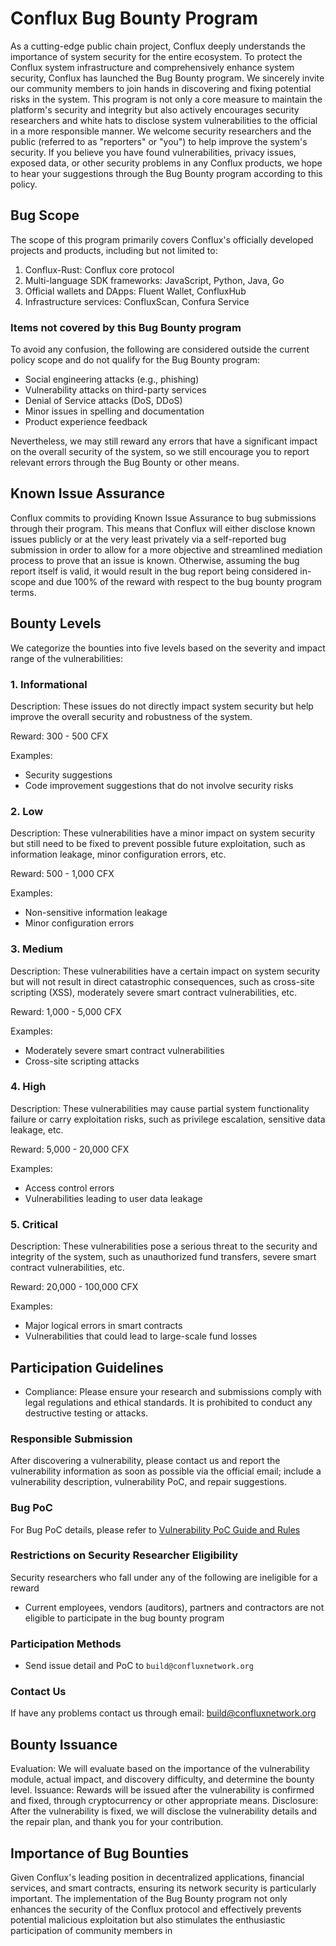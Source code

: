 # Conflux Bug Bounty Program

As a cutting-edge public chain project, Conflux deeply understands the importance of system security for the entire ecosystem. To protect the Conflux system infrastructure and comprehensively enhance system security, Conflux has launched the Bug Bounty program. We sincerely invite our community members to join hands in discovering and fixing potential risks in the system. This program is not only a core measure to maintain the platform's security and integrity but also actively encourages security researchers and white hats to disclose system vulnerabilities to the official in a more responsible manner. We welcome security researchers and the public (referred to as "reporters" or "you") to help improve the system's security. If you believe you have found vulnerabilities, privacy issues, exposed data, or other security problems in any Conflux products, we hope to hear your suggestions through the Bug Bounty program according to this policy.

## Bug Scope

The scope of this program primarily covers Conflux's officially developed projects and products, including but not limited to:

1. Conflux-Rust: Conflux core protocol
2. Multi-language SDK frameworks: JavaScript, Python, Java, Go
3. Official wallets and DApps: Fluent Wallet, ConfluxHub
4. Infrastructure services: ConfluxScan, Confura Service

### Items not covered by this Bug Bounty program

To avoid any confusion, the following are considered outside the current policy scope and do not qualify for the Bug Bounty program:

- Social engineering attacks (e.g., phishing)
- Vulnerability attacks on third-party services
- Denial of Service attacks (DoS, DDoS)
- Minor issues in spelling and documentation
- Product experience feedback

Nevertheless, we may still reward any errors that have a significant impact on the overall security of the system, so we still encourage you to report relevant errors through the Bug Bounty or other means.

## Known Issue Assurance

Conflux commits to providing Known Issue Assurance to bug submissions through their program. This means that Conflux will either disclose known issues publicly or at the very least privately via a self-reported bug submission in order to allow for a more objective and streamlined mediation process to prove that an issue is known. Otherwise, assuming the bug report itself is valid, it would result in the bug report being considered in-scope and due 100% of the reward with respect to the bug bounty program terms.

## Bounty Levels

We categorize the bounties into five levels based on the severity and impact range of the vulnerabilities:

### 1. Informational

Description: These issues do not directly impact system security but help improve the overall security and robustness of the system.

Reward: 300 - 500 CFX

Examples:

- Security suggestions
- Code improvement suggestions that do not involve security risks

### 2. Low

Description: These vulnerabilities have a minor impact on system security but still need to be fixed to prevent possible future exploitation, such as information leakage, minor configuration errors, etc.

Reward: 500 - 1,000 CFX

Examples:

- Non-sensitive information leakage
- Minor configuration errors

### 3. Medium

Description: These vulnerabilities have a certain impact on system security but will not result in direct catastrophic consequences, such as cross-site scripting (XSS), moderately severe smart contract vulnerabilities, etc.

Reward: 1,000 - 5,000 CFX

Examples:

- Moderately severe smart contract vulnerabilities
- Cross-site scripting attacks

### 4. High

Description: These vulnerabilities may cause partial system functionality failure or carry exploitation risks, such as privilege escalation, sensitive data leakage, etc.

Reward: 5,000 - 20,000 CFX

Examples:

- Access control errors
- Vulnerabilities leading to user data leakage

### 5. Critical

Description: These vulnerabilities pose a serious threat to the security and integrity of the system, such as unauthorized fund transfers, severe smart contract vulnerabilities, etc.

Reward: 20,000 - 100,000 CFX

Examples:

- Major logical errors in smart contracts
- Vulnerabilities that could lead to large-scale fund losses

## Participation Guidelines

- Compliance: Please ensure your research and submissions comply with legal regulations and ethical standards. It is prohibited to conduct any destructive testing or attacks.

### Responsible Submission

After discovering a vulnerability, please contact us and report the vulnerability information as soon as possible via the official email; include a vulnerability description, vulnerability PoC, and repair suggestions.

### Bug PoC

For Bug PoC details, please refer to [Vulnerability PoC Guide and Rules](./bug-poc.md)

### Restrictions on Security Researcher Eligibility

Security researchers who fall under any of the following are ineligible for a reward

- Current employees, vendors (auditors), partners and contractors are not eligible to participate in the bug bounty program

### Participation Methods

- Send issue detail and PoC to `build@confluxnetwork.org`

### Contact Us

If have any problems contact us through email: build@confluxnetwork.org

## Bounty Issuance

Evaluation: We will evaluate based on the importance of the vulnerability module, actual impact, and discovery difficulty, and determine the bounty level.
Issuance: Rewards will be issued after the vulnerability is confirmed and fixed, through cryptocurrency or other appropriate means.
Disclosure: After the vulnerability is fixed, we will disclose the vulnerability details and the repair plan, and thank you for your contribution.

## Importance of Bug Bounties

Given Conflux's leading position in decentralized applications, financial services, and smart contracts, ensuring its network security is particularly important. The implementation of the Bug Bounty program not only enhances the security of the Conflux protocol and effectively prevents potential malicious exploitation but also stimulates the enthusiastic participation of community members in

